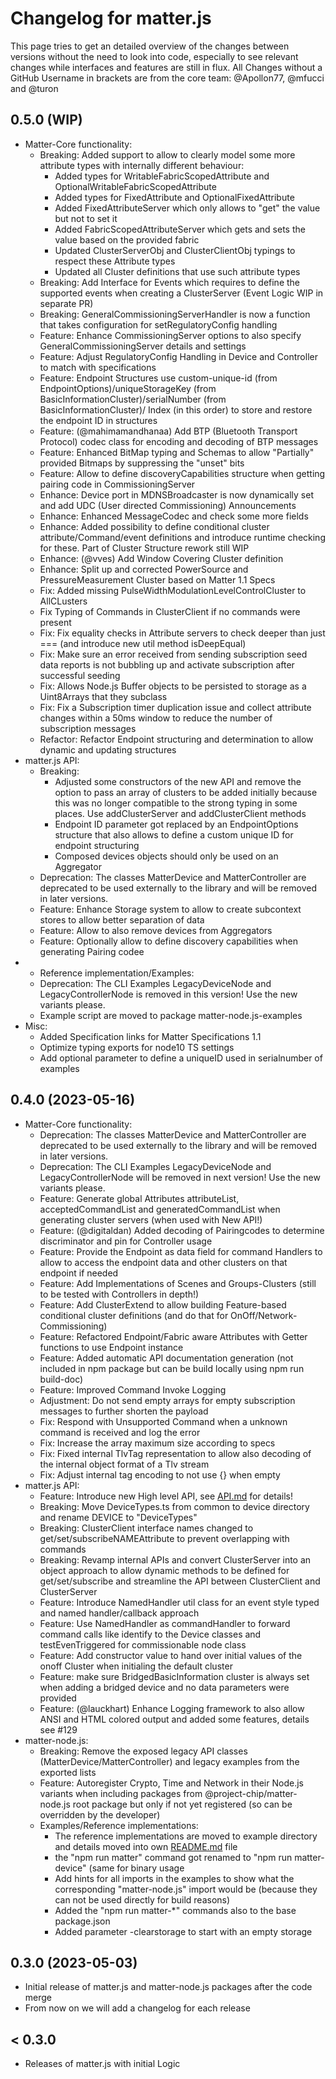 # Changelog for matter.js

This page tries to get an detailed overview of the changes between versions without the need to look into code, especially to see relevant changes while interfaces and features are still in flux.
All Changes without a GitHub Username in brackets are from the core team: @Apollon77, @mfucci and @turon

## 0.5.0 (WIP)
* Matter-Core functionality:
  * Breaking: Added support to allow to clearly model some more attribute types with internally different behaviour:
    * Added types for WritableFabricScopedAttribute and OptionalWritableFabricScopedAttribute
    * Added types for FixedAttribute and OptionalFixedAttribute
    * Added FixedAttributeServer which only allows to "get" the value but not to set it
    * Added FabricScopedAttributeServer which gets and sets the value based on the provided fabric
    * Updated ClusterServerObj and ClusterClientObj typings to respect these Attribute types
    * Updated all Cluster definitions that use such attribute types
  * Breaking: Add Interface for Events which requires to define the supported events when creating a ClusterServer (Event Logic WIP in separate PR)
  * Breaking: GeneralCommissioningServerHandler is now a function that takes configuration for setRegulatoryConfig handling
  * Feature: Enhance CommissioningServer options to also specify GeneralCommissioningServer details and settings
  * Feature: Adjust RegulatoryConfig Handling in Device and Controller to match with specifications
  * Feature: Endpoint Structures use custom-unique-id (from EndpointOptions)/uniqueStorageKey (from BasicInformationCluster)/serialNumber (from BasicInformationCluster)/ Index (in this order) to store and restore the endpoint ID in structures
  * Feature: (@mahimamandhanaa) Add BTP (Bluetooth Transport Protocol) codec class for encoding and decoding of BTP messages
  * Feature: Enhanced BitMap typing and Schemas to allow "Partially" provided Bitmaps by suppressing the "unset" bits
  * Feature: Allow to define discoveryCapabilities structure when getting pairing code in CommissioningServer
  * Enhance: Device port in MDNSBroadcaster is now dynamically set and add UDC (User directed Commissioning) Announcements
  * Enhance: Enhanced MessageCodec and check some more fields
  * Enhance: Added possibility to define conditional cluster attribute/Command/event definitions and introduce runtime checking for these. Part of Cluster Structure rework still WIP
  * Enhance: (@vves) Add Window Covering Cluster definition  
  * Enhance: Split up and corrected PowerSource and PressureMeasurement Cluster based on Matter 1.1 Specs
  * Fix: Added missing PulseWidthModulationLevelControlCluster to AllCLusters
  * Fix Typing of Commands in ClusterClient if no commands were present
  * Fix: Fix equality checks in Attribute servers to check deeper than just === (and introduce new util method isDeepEqual)
  * Fix: Make sure an error received from sending subscription seed data reports is not bubbling up and activate subscription after successful seeding
  * Fix: Allows Node.js Buffer objects to be persisted to storage as a Uint8Arrays that they subclass
  * Fix: Fix a Subscription timer duplication issue and collect attribute changes within a 50ms window to reduce the number of subscription messages
  * Refactor: Refactor Endpoint structuring and determination to allow dynamic and updating structures
* matter.js API:
  * Breaking: 
    * Adjusted some constructors of the new API and remove the option to pass an array of clusters to be added initially because this was no longer compatible to the strong typing in some places. Use addClusterServer and addClusterClient methods
    * Endpoint ID parameter got replaced by an EndpointOptions structure that also allows to define a custom unique ID for endpoint structuring
    * Composed devices objects should only be used on an Aggregator
  * Deprecation: The classes MatterDevice and MatterController are deprecated to be used externally to the library and will be removed in later versions.
  * Feature: Enhance Storage system to allow to create subcontext stores to allow better separation of data
  * Feature: Allow to also remove devices from Aggregators
  * Feature: Optionally allow to define discovery capabilities when generating Pairing codee 
* * Reference implementation/Examples:
  * Deprecation: The CLI Examples LegacyDeviceNode and LegacyControllerNode is removed in this version! Use the new variants please.
  * Example script are moved to package matter-node.js-examples
* Misc:
  * Added Specification links for Matter Specifications 1.1
  * Optimize typing exports for node10 TS settings
  * Add optional parameter to define a uniqueID used in serialnumber of examples

## 0.4.0 (2023-05-16)
* Matter-Core functionality:
  * Deprecation: The classes MatterDevice and MatterController are deprecated to be used externally to the library and will be removed in later versions.
  * Deprecation: The CLI Examples LegacyDeviceNode and LegacyControllerNode will be removed in next version! Use the new variants please.
  * Feature: Generate global Attributes attributeList, acceptedCommandList and generatedCommandList when generating cluster servers (when used with New API!)
  * Feature: (@digitaldan) Added decoding of Pairingcodes to determine discriminator and pin for Controller usage
  * Feature: Provide the Endpoint as data field for command Handlers to allow to access the endpoint data and other clusters on that endpoint if needed
  * Feature: Add Implementations of Scenes and Groups-Clusters (still to be tested with Controllers in depth!)
  * Feature: Add ClusterExtend to allow building Feature-based conditional cluster definitions (and do that for OnOff/Network-Commissioning)
  * Feature: Refactored Endpoint/Fabric aware Attributes with Getter functions to use Endpoint instance
  * Feature: Added automatic API documentation generation (not included in npm package but can be build locally using npm run build-doc)
  * Feature: Improved Command Invoke Logging
  * Adjustment: Do not send empty arrays for empty subscription messages to further shorten the payload
  * Fix: Respond with Unsupported Command when a unknown command is received and log the error
  * Fix: Increase the array maximum size according to specs
  * Fix: Fixed internal TlvTag representation to allow also decoding of the internal object format of a Tlv stream
  * Fix: Adjust internal tag encoding to not use {} when empty
* matter.js API:
  * Feature: Introduce new High level API, see [API.md](./packages/matter.js/API.md) for details!
  * Breaking: Move DeviceTypes.ts from common to device directory and rename DEVICE to "DeviceTypes"
  * Breaking: ClusterClient interface names changed to get/set/subscribeNAMEAttribute to prevent overlapping with commands
  * Breaking: Revamp internal APIs and convert ClusterServer into an object approach to allow dynamic methods to be defined for get/set/subscribe and streamline the API between ClusterClient and ClusterServer
  * Feature: Introduce NamedHandler util class for an event style typed and named handler/callback approach
  * Feature: Use NamedHandler as commandHandler to forward command calls like identify to the Device classes and testEvenTriggered for commissionable node class
  * Feature: Add constructor value to hand over initial values of the onoff Cluster when initialing the default cluster
  * Feature: make sure BridgedBasicInformation cluster is always set when adding a bridged device and no data parameters were provided
  * Feature: (@lauckhart) Enhance Logging framework to also allow ANSI and HTML colored output and added some features, details see #129
* matter-node.js:
  * Breaking: Remove the exposed legacy API classes (MatterDevice/MatterController) and legacy examples from the exported lists
  * Feature: Autoregister Crypto, Time and Network in their Node.js variants when including packages from @project-chip/matter-node.js root package but only if not yet registered (so can be overridden by the developer)
  * Examples/Reference implementations:
    * The reference implementations are moved to example directory and details moved into own [README.md](./packages/matter-node.js-examples/README.md) file
    * the "npm run matter" command got renamed to "npm run matter-device" (same for binary usage
    * Add hints for all imports in the examples to show what the corresponding "matter-node.js" import would be (because they can not be used directly for build reasons)
    * Added the "npm run matter-*" commands also to the base package.json
    * Added parameter -clearstorage to start with an empty storage

## 0.3.0 (2023-05-03)
* Initial release of matter.js and matter-node.js packages after the code merge
* From now on we will add a changelog for each release

## < 0.3.0
* Releases of matter.js with initial Logic
